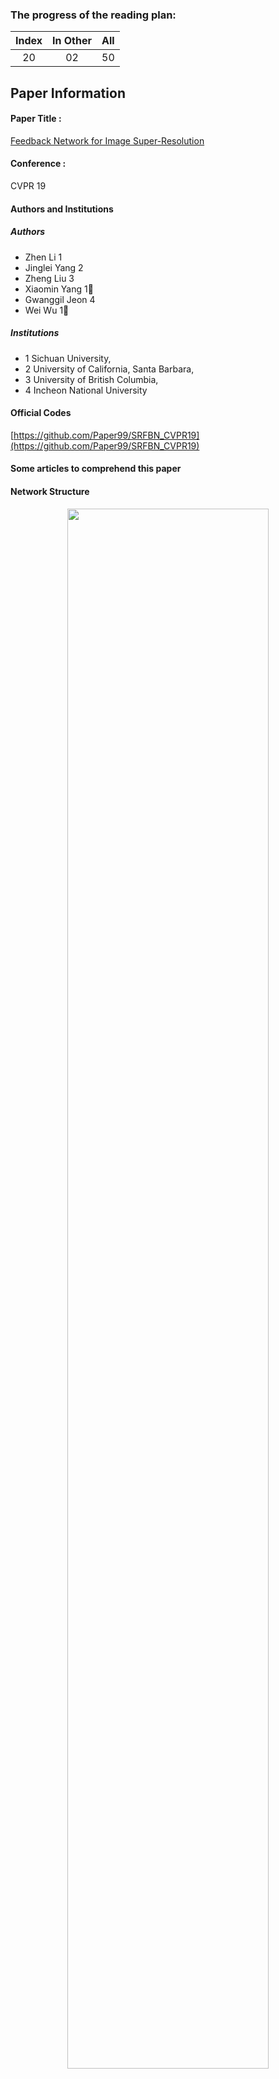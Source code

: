 ### The progress of the reading plan: 
| Index  |  In Other | All |
| :----: | :-------: | :-------: |
| 20 | 02 | 50 |

## Paper Information
#### Paper Title : 
[Feedback Network for Image Super-Resolution](https://arxiv.org/pdf/1903.09814) 

#### Conference : 
CVPR 19

#### Authors and Institutions
##### Authors
+ Zhen Li 1 
+ Jinglei Yang 2 
+ Zheng Liu 3 
+ Xiaomin Yang 1 
+ Gwanggil Jeon 4 
+ Wei Wu 1


##### Institutions
+ 1 Sichuan University, 
+ 2 University of California, Santa Barbara, 
+ 3 University of British Columbia,+ 4 Incheon National University


#### Official Codes
[https://github.com/Paper99/SRFBN_CVPR19](https://github.com/Paper99/SRFBN_CVPR19)

#### Some articles to comprehend this paper


#### Network Structure

<div  align="center">    
<img src="https://raw.githubusercontent.com/zhixuanli/segmentation-paper-reading-notes/master/images-folder/Other-papers/*.png" width="80%" />
</div>

## Note



### Key Words



## Five questions about this paper:

### 1. [Problem Definition / Motivation] What problem is this paper trying to solve? 



### 2. [Contribution / Method] What's new in this paper? / How does this paper solve the above problems?



### 3. Details about the experiment

#### 3.1 Which Datasets are used?



#### 3.2 How is the experiment set up?



#### 3.3 What's the evaluation metric?



#### 3.4 Ablation Study



#### 3.5 What is the ranking of the experiment results?



### 4. Advantages (self-summary rather than the author's)



### 5. Disadvantages (self-summary rather than the author's)